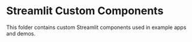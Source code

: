 # Streamlit Custom Components

This folder contains custom Streamlit components used in example apps and demos.